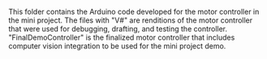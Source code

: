 This folder contains the Arduino code developed for the motor controller in the mini project. The files with "V#" are renditions of the motor controller that were used for debugging, drafting, and testing the controller. "FinalDemoController" is the finalized motor controller that includes computer vision integration to be used for the mini project demo.
